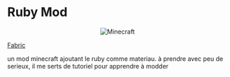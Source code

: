 # Ruby Mod
<p align="center">
<img src="https://img.shields.io/badge/MC-1.21.10-brightgreen.svg" alt="Minecraft"/></a>
</p>

[Fabric]("https://github.com/fabricmc")

un mod minecraft ajoutant le ruby comme materiau.</a>
à prendre avec peu de serieux, il me serts de tutoriel pour apprendre à modder 

